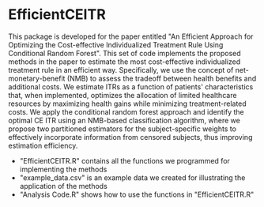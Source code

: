# EfficientCEITR
This package is developed for the paper entitled "An Efficient Approach for Optimizing the Cost-effective Individualized Treatment Rule Using Conditional Random Forest". This set of code implements the proposed methods in the paper to estimate the most cost-effective individualized treatment rule in an efficient way. Specifically, we use the concept of net-monetary-benefit (NMB) to assess the tradeoff between health benefits and additional costs. We estimate ITRs as a function of patients' characteristics that, when implemented, optimizes the allocation of limited healthcare resources by maximizing health gains while minimizing treatment-related costs. We apply the conditional random forest approach and identify the optimal CE ITR using an NMB-based classification algorithm, where we propose two partitioned estimators for the subject-specific weights to effectively incorporate information from censored subjects, thus improving estimation efficiency. 

- "EfficientCEITR.R" contains all the functions we programmed for implementing the methods 
- "example_data.csv" is an example data we created for illustrating the application of the methods
- "Analysis Code.R" shows how to use the functions in "EfficientCEITR.R" 
